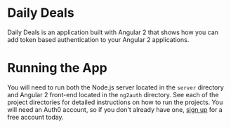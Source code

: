 # Daily Deals

Daily Deals is an application built with Angular 2 that shows how you can add token based authentication to your Angular 2 applications. 

# Running the App

You will need to run both the Node.js server located in the `server` directory and Angular 2 front-end located in the `ng2auth` directory. See each of the project directories for detailed instructions on how to run the projects. You will need an Auth0 account, so if you don't already have one, [sign up](https://auth0.com/signup) for a free account today. 
